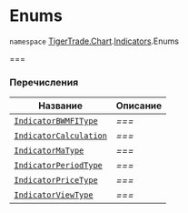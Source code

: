 
# Enums

`namespace` [TigerTrade.Chart](../../TigerTrade.Chart.md).[Indicators](../../TigerTrade.Chart/Indicators.md).Enums

===


### Перечисления
| Название | Описание |
| --- | --- |
| [`IndicatorBWMFIType`](./Enums/IndicatorBWMFIType.cs.md) | *===* |
| [`IndicatorCalculation`](./Enums/IndicatorCalculation.cs.md) | *===* |
| [`IndicatorMaType`](./Enums/IndicatorMaType.cs.md) | *===* |
| [`IndicatorPeriodType`](./Enums/IndicatorPeriodType.cs.md) | *===* |
| [`IndicatorPriceType`](./Enums/IndicatorPriceType.cs.md) | *===* |
| [`IndicatorViewType`](./Enums/IndicatorViewType.cs.md) | *===* |
